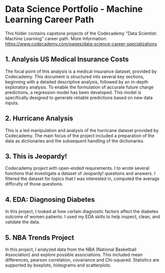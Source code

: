 # Data Science Portfolio - Machine Learning Career Path

This folder contains capstone projects of the Codecademy "Data Scientist: Machine Learning" career path.
More Information: https://www.codecademy.com/pages/data-science-career-specializations 

## 1. Analysis US Medical Insurance Costs
The focal point of this analysis is a medical insurance dataset, provided by Codecademy. This document is structured into several key sections, beginning with a detailed descriptive analysis, followed by an in-depth exploratory analysis. To enable the formulation of accurate future charge predictions, a regression model has been developed. This model is specifically designed to generate reliable predictions based on new data inputs.

## 2. Hurricane Analysis
This is a led manipulation and analysis of the hurricane dataset provided by Codecademy. The main focus of the project included a preparation of the data as dictionaries and the subsequent handling of the dictionaries. 

## 3. This is Jeopardy!
Codecademy project with open-ended requirements. I to wrote several functions that investigate a dataset of Jeopardy! questions and answers. I filtered the dataset for topics that I was interested in, computed the average difficulty of those questions.

## 4. EDA: Diagnosing Diabetes
In this project, I looked at how certain diagnostic factors affect the diabetes outcome of women patients. I used my EDA skills to help inspect, clean, and validate the data.

## 5. NBA Trends Project
In this project, I analyzed data from the NBA (National Basketball Association) and explore possible associations. This included mean differences, pearson correlation, covariance and Chi-squared. Statistics are supported by boxplots, histograms and scatterplots.

